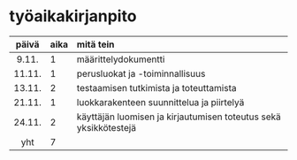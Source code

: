 # työaikakirjanpito

| päivä | aika | mitä tein  |
| :----:|:-----| :-----|
| 9.11. | 1    | määrittelydokumentti |
| 11.11. | 1    | perusluokat ja -toiminnallisuus |
| 13.11. | 2    | testaamisen tutkimista ja toteuttamista |
| 21.11. | 1    | luokkarakenteen suunnittelua ja piirtelyä |
| 24.11. | 2    | käyttäjän luomisen ja kirjautumisen toteutus sekä yksikkötestejä |
| yht   | 7   | | 
